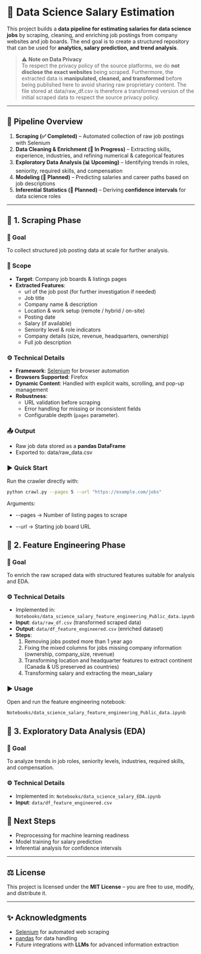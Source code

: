 # 🚀 Data Science Salary Estimation  

This project builds a **data pipeline for estimating salaries for data science jobs** by scraping, cleaning, and enriching job postings from company websites and job boards. The end goal is to create a structured repository that can be used for **analytics, salary prediction, and trend analysis**.  

> ⚠️ **Note on Data Privacy**  
> To respect the privacy policy of the source platforms, we do **not disclose the exact websites** being scraped. Furthermore, the extracted data is **manipulated, cleaned, and transformed** before being published here to avoid sharing raw proprietary content.  The file stored at data/raw_df.csv is therefore a transformed version of the initial scraped data to respect the source privacy policy. 

---

## 📂 Pipeline Overview  

1. **Scraping (✅ Completed)** – Automated collection of raw job postings with Selenium  
2. **Data Cleaning & Enrichment (🔄 In Progress)** – Extracting skills, experience, industries, and refining numerical & categorical features  
3. **Exploratory Data Analysis (📊 Upcoming)** – Identifying trends in roles, seniority, required skills, and compensation  
4. **Modeling (🤖 Planned)** – Predicting salaries and career paths based on job descriptions  
5. **Inferential Statistics (📐 Planned)** – Deriving **confidence intervals** for data science roles  

---

## 🔹 1. Scraping Phase  

### 🎯 Goal  
To collect structured job posting data at scale for further analysis.  

### 📌 Scope  
- **Target**: Company job boards & listings pages  
- **Extracted Features**:
  - url of the job post (for further investigation if needed)
  - Job title  
  - Company name & description  
  - Location & work setup (remote / hybrid / on-site)  
  - Posting date  
  - Salary (if available)  
  - Seniority level & role indicators  
  - Company details (size, revenue, headquarters, ownership)  
  - Full job description  

### ⚙️ Technical Details  
- **Framework**: [Selenium](https://www.selenium.dev/) for browser automation  
- **Browsers Supported**: Firefox
- **Dynamic Content**: Handled with explicit waits, scrolling, and pop-up management  
- **Robustness**:  
  - URL validation before scraping  
  - Error handling for missing or inconsistent fields  
  - Configurable depth (`pages` parameter).  

### 📤 Output  
- Raw job data stored as a **pandas DataFrame**  
- Exported to:  data/raw_data.csv


### ▶️ Quick Start  
Run the crawler directly with:  

```bash
python crawl.py --pages 5 --url "https://example.com/jobs"
```

Arguments:

- --pages → Number of listing pages to scrape

- --url → Starting job board URL

## 🔹 2. Feature Engineering Phase  

### 🎯 Goal  
To enrich the raw scraped data with structured features suitable for analysis and EDA.  

### ⚙️ Technical Details  
- Implemented in: `Notebooks/data_science_salary_feature_engineering_Public_data.ipynb`  
- **Input**: `data/raw_df.csv` (transformed scraped data)  
- **Output**: `data/df_feature_engineered.csv` (enriched dataset)
- **Steps**:
  1. Removing jobs posted more than 1 year ago
  2. Fixing the mixed columns for jobs missing company information (ownership, company_size, revenue)
  3. Transforming location and headquarter features to extract continent (Canada & US preserved as countries)
  4. Transforming salary and extracting the mean_salary

### ▶️ Usage  
Open and run the feature engineering notebook:  
```bash
Notebooks/data_science_salary_feature_engineering_Public_data.ipynb
```

## 🔹 3. Exploratory Data Analysis (EDA)  

### 🎯 Goal  
To analyze trends in job roles, seniority levels, industries, required skills, and compensation.  

### ⚙️ Technical Details  
- Implemented in: `Notebooks/data_science_salary_EDA.ipynb`  
- **Input**: `data/df_feature_engineered.csv`  


## 📌 Next Steps  
 
- Preprocessing for machine learning readiness
- Model training for salary prediction
- Inferential analysis for confidence intervals

---

## ⚖️ License  

This project is licensed under the **MIT License** – you are free to use, modify, and distribute it.  

---

## ✨ Acknowledgments  

- [Selenium](https://www.selenium.dev/) for automated web scraping  
- [pandas](https://pandas.pydata.org/) for data handling  
- Future integrations with **LLMs** for advanced information extraction  

